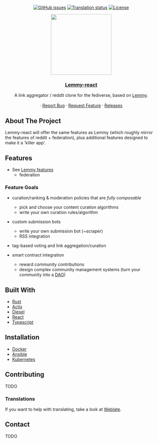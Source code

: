 <div align="center">

[![GitHub issues](https://img.shields.io/github/issues-raw/LemmyNet/lemmy.svg)](https://github.com/lkoelman/lemmy/issues)
[![Translation status](http://weblate.yerbamate.dev/widgets/lemmy/-/lemmy/svg-badge.svg)](http://weblate.yerbamate.dev/engage/lemmy/)
[![License](https://img.shields.io/github/license/LemmyNet/lemmy.svg)](LICENSE)

</div>

<p align="center">
  <a href="https://dev.lemmy.ml/" rel="noopener">
 <img width=200px height=200px src="ui/assets/favicon.svg"></a>

 <h3 align="center"><a href="https://dev.lemmy.ml">Lemmy-react</a></h3>
  <p align="center">
    A link aggregator / reddit clone for the fediverse, based on <a href="https://github.com/LemmyNet/lemmy">Lemmy</a>.
    <br />
    <br />
    ·
    <a href="https://github.com/lkoelman/lemmy/issues">Report Bug</a>
    ·
    <a href="https://github.com/lkoelman/lemmy/issues">Request Feature</a>
    ·
    <a href="https://github.com/LemmyNet/lemmy/blob/master/RELEASES.md">Releases</a>
  </p>
</p>

## About The Project

Lemmy-react will offer the same features as Lemmy (which roughly mirror the features of reddit + federation), plus additional features designed to make it a 'killer app'.

## Features

- See <a href="https://github.com/LemmyNet/lemmy#features"> Lemmy features </a>
  - federation

### Feature Goals

- curation/ranking & moderation policies that are *fully composable*
  - pick and choose your content curation algorithms
  - write your own curation rules/algorithm

- custom submission bots
  - write your own submission bot (~scraper)
  - RSS integration

- tag-based voting and link aggregation/curation

- smart contract integration
  - reward community contributions
  - design complex community management systems (turn your community into a [DAO](https://en.wikipedia.org/wiki/Decentralized_autonomous_organization))

## Built With

- [Rust](https://www.rust-lang.org)
- [Actix](https://actix.rs/)
- [Diesel](http://diesel.rs/)
- [React](https://reactjs.org)
- [Typescript](https://www.typescriptlang.org/)

## Installation

- [Docker](https://dev.lemmy.ml/docs/administration_install_docker.html)
- [Ansible](https://dev.lemmy.ml/docs/administration_install_ansible.html)
- [Kubernetes](https://dev.lemmy.ml/docs/administration_install_kubernetes.html)

## Contributing

TODO

### Translations

If you want to help with translating, take a look at [Weblate](https://weblate.yerbamate.dev/projects/lemmy/).

## Contact

TODO